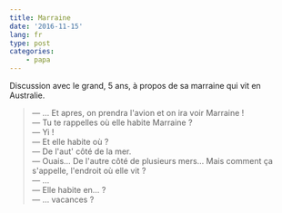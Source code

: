 ```yaml
---
title: Marraine
date: '2016-11-15'
lang: fr
type: post
categories:
    - papa
---
```


Discussion avec le grand, 5 ans, à propos de sa marraine qui vit en Australie.

<!-- more -->

> — … Et apres, on prendra l'avion et on ira voir Marraine !  
> — Tu te rappelles où elle habite Marraine ?  
> — Yi !  
> — Et elle habite où ?  
> — De l'aut' côté de la mer.  
> — Ouais… De l'autre côté de plusieurs mers… Mais comment ça s'appelle, l'endroit où elle vit ?  
> — …  
> — Elle habite en… ?  
> — … vacances ?